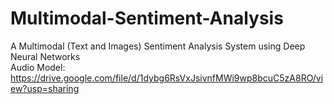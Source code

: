 # Multimodal-Sentiment-Analysis
A Multimodal (Text and Images) Sentiment Analysis System using Deep Neural Networks  
Audio Model: https://drive.google.com/file/d/1dybg6RsVxJsivnfMWi9wp8bcuC5zA8RO/view?usp=sharing
